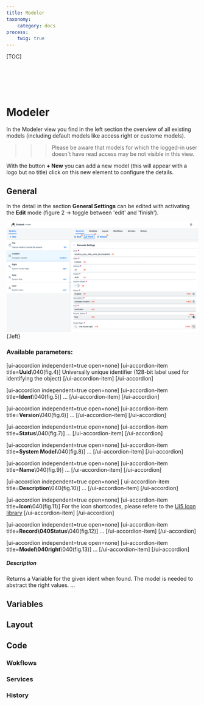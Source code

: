 ```yaml
---
title: Modeler
taxonomy:
    category: docs
process:
    twig: true
---
```


[TOC]

<br>
<br>
<br>
<br>

# Modeler

In the Modeler view you find in the left section the overview of all existing models (including default models like access right or custome models).

>>> Please be aware that models for which the logged-in user doesn`t have read access may be not visible in this view.

With the button **+ New** you can add a new model (this will appear with a logo but no title) click on this new element to configure the details.

## General

In the detail in the section **General Settings** can be edited with activating the **Edit** mode (figure 2 -> toggle between 'edit' and 'finish').

![Modeler General](modeler-general.png?resize=800,400){.left}

### Available parameters:

[ui-accordion independent=true open=none]
[ui-accordion-item title=**Uuid**\040(fig.4)]
Universally unique identifier (128-bit label used for identifying the object)
[/ui-accordion-item]
[/ui-accordion]

[ui-accordion independent=true open=none]
[ui-accordion-item title=**Ident**\040(fig.5)]
...
[/ui-accordion-item]
[/ui-accordion]

[ui-accordion independent=true open=none]
[ui-accordion-item title=**Version**\040(fig.6)]
...
[/ui-accordion-item]
[/ui-accordion]

[ui-accordion independent=true open=none]
[ui-accordion-item title=**Status**\040(fig.7)]
...
[/ui-accordion-item]
[/ui-accordion]

[ui-accordion independent=true open=none]
[ui-accordion-item title=**System Model**\040(fig.8)]
...
[/ui-accordion-item]
[/ui-accordion]

[ui-accordion independent=true open=none]
[ui-accordion-item title=**Name**\040(fig.9)]
...
[/ui-accordion-item]
[/ui-accordion]

[ui-accordion independent=true open=none]
[ ui-accordion-item title=**Description**\040(fig.10)]
...
[/ui-accordion-item]
[/ui-accordion]

[ui-accordion independent=true open=none]
[ui-accordion-item title=**Icon**\040(fig.11)]
For the icon shortcodes, please refere to the [UI5 Icon library](https://sapui5.hana.ondemand.com/sdk/test-resources/sap/m/demokit/iconExplorer/webapp/index.html#/overview/SAP-icons)
[/ui-accordion-item]
[/ui-accordion]

[ui-accordion independent=true open=none]
[ui-accordion-item title=**Record\040Status**\040(fig.12)]
...
[/ui-accordion-item]
[/ui-accordion]

[ui-accordion independent=true open=none]
[ui-accordion-item title=**Model\040right**\040(fig.13)]
...
[/ui-accordion-item]
[/ui-accordion]


##### Description
Returns a Variable for the given ident when found. The model is needed to abstract the right values.
...


## Variables

## Layout

## Code

### Wokflows

### Services

### History